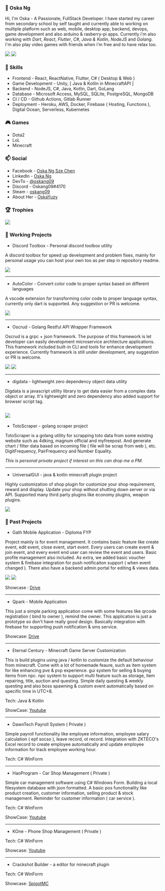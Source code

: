 ### :boy: Oska Ng

Hi, I'm Oska - A Passionate, FullStack Developer. I have started my career from secondary school by self taught and currently able to working on multiple platform such as web, mobile, desktop app, backend, devops, game development and also arduino & rasberry-pi apps. Currently i'm also working with *Dart*, *React*, *Flutter*, *C#*, *Java & Kotlin*, *NodeJS* and *Golang*. I'm also play video games with friends when i'm free and to have relax too.

![](https://github-readme-stats.vercel.app/api/top-langs/?username=Oskang09&theme=dracula&layout=compact) ![](https://github-readme-stats.vercel.app/api?username=Oskang09&show_icons=true&include_all_commits=true&theme=dracula&hide_title=true)

### :pencil: Skills

* Frontend - React, ReactNative, Flutter, C# ( Desktop & Web )
* Game Development - Unity, [ Java & Kotlin in MinecraftAPI ]
* Backend - NodeJS, C#, Java, Kotlin, Dart, GoLang
* Database - Microsoft Access, MySQL, SQLite, PostgreSQL, MongoDB
* CI / CD - Github Actions, Gitlab Runner
* Deployment - Heroku, AWS, Docker, Firebase ( Hosting, Functions ), Digital Ocean, Serverless, Kubernetes

### :video_game: Games

* Dota2 
* LoL
* Minecraft

### :mailbox: Social

* Facebook - [Oska Ng Sze Chen](https://www.facebook.com/oskaszechen)
* LinkedIn - [Oska Ng](https://www.linkedin.com/in/oskang09/)
* DevTo - [@oskang09](https://dev.to/oskang09)
* Discord - Oskang09#4170
* Steam - [oskang09](https://steamcommunity.com/id/oskang09/)
* About Her - [OskaYuzy](https://love.oskadev.com)

### :trophy: Trophies

![](https://github-profile-trophy.vercel.app/?username=Oskang09&theme=dracula&margin-w=10)

### :newspaper: Working Projects

* Discord Toolbox - Personal discord toolbox utility

A discord toolbox for speed up development and problem fixes, mainly for personal usage you can host your own too as per step in repository readme.

![](https://github-readme-stats.vercel.app/api/pin/?username=Oskang09&repo=toolbox-discord&theme=dracula)

---

* AutoColor - Convert color code to proper syntax based on different languages

A vscode extension for transforming color code to proper language syntax, currently only dart is supported. Any suggestion or PR is welcome.

![](https://github-readme-stats.vercel.app/api/pin/?username=Oskang09&repo=autocolor&theme=dracula)

---

* Oscrud - Golang Restful API Wrapper Framework 

Oscrud is a grpc + json framework. The purpose of this framework is let developer can easily development microservice architecture applications. This framework included built-in CLI and tools for enhance development experience. Currently framework is still under development, any suggestion or PR is welcome.

![](https://github-readme-stats.vercel.app/api/pin/?username=oscrud&repo=core&theme=dracula)
![](https://github-readme-stats.vercel.app/api/pin/?username=oscrud&repo=geliver&theme=dracula)

---

* digdata - lightweight zero dependency object data utility

Digdata is a javascript utility library to get data easier from a complex data object or array. It's lightweight and zero dependency also added support for browser script tag. 

![](https://github-readme-stats.vercel.app/api/pin/?username=Oskang09&repo=digdata&theme=dracula)
---

* TotoScraper - golang scraper project

TotoScraper is a golang utility for scrapping toto data from some existing website such as 4dking, magnum official and myfreepost. And generate chart / filter data based on incoming file ( file will be scrap from web ), etc. DigitFrequency, PairFrequency and Number Equality.

*This is personal private project if interest on this can drop me a PM.*

---

* UniversalGUI - java & kotlin minecraft plugin project

Highly customization of shop plugin for customize your shop requirement, reward and display. Update your shop without shutting down server or via API. Supported many third party plugins like economy plugins, weapon plugins.

![](https://github-readme-stats.vercel.app/api/pin/?username=Oskang09&repo=UniversalGUI&theme=dracula)

### :notebook: Past Projects

* Gath Mobile Application - Diploma FYP

Project mainly is for event management. It contains basic feature like create event, edit event, close event, start event. Every users can create event & join event, and every event end user can review the event and users. Basic profile management also included. As extra, we added basic voucher system & firebase integration for push notificaiton support ( when event changed ). There also have a backend admin portal for editing & views data.

![](https://github-readme-stats.vercel.app/api/pin/?username=Oskang09&repo=Gath-Frontend&theme=dracula) ![](https://github-readme-stats.vercel.app/api/pin/?username=Oskang09&repo=Gath-Backend&theme=dracula)

Showcase : [Drive](https://drive.google.com/drive/folders/1XAfKoMLN6OpLp-XhTyLwnYBGCZ_YZ6CB)

---

* Qpark - Mobile Application

This just a simple parking application come with some features like qrcode registration ( bind to owner ), remind the owner. This application is just a prototype so don't have really good design. Basically integration with firebase for supporting push notification & sms service.

Showcase: [Drive](https://drive.google.com/drive/folders/1NopY_ONu5Q-z8x_n_Qnu09Fg03EbOqbY)

---

* Eternal Century - Minecraft Game Server Customization

This is build plugins using java / kotlin to customize the default behaviour from minecraft. Come with a lot of homemade feaure, such as item system for like enhancing pve & pvp experience. gui system for selling & buying items from npc. npc system to support multi feature such as storage, item repairing, title, auction and questing. Simple daily questing & weekly questing and also boss spawning & custom event automatically based on specific time in UTC+8. 

Tech: Java & Kotlin

ShowCase: [Youtube](https://www.youtube.com/watch?v=TGLFg32Wwg0&list=PLpOYlLVWxXbHUf1kV70M84N0mQvsyTeJP)

---

* DawnTech Payroll System ( Private )

Simple payroll functionality like employee information, employee salary calculation ( epf socso ), leave record, ot record. Integration with ZKTECO's Excel record to create employee automatically and update employee information for track employee working hour.

Tech: C# WinForm

---

* HaoProgram - Car Shop Management ( Private )

Simple car management software using C# Windows Form. Building a local filesystem database with json formatted. A basic pos functionality like product creation, customer information, selling product & stock management. Reminder for customer information ( car service ).

Tech: C# WinForm

ShowCase: [Youtube](https://drive.google.com/drive/folders/1CTzMIuIJC3h2FGcANVIpcs3Yjcxdw6k_?usp=sharing)

---

* KOne - Phone Shop Management ( Private )

Tech: C# WinForm

Showcase: [Youtube](https://youtu.be/gLfiBly1WtU)

---

* Crackshot Builder - a editor for minecraft plugin

Tech: C# WinForm

Showcase: [SpigotMC](https://www.spigotmc.org/resources/%E3%80%90visual-c-%E3%80%91crackshot-builder.34634/)
